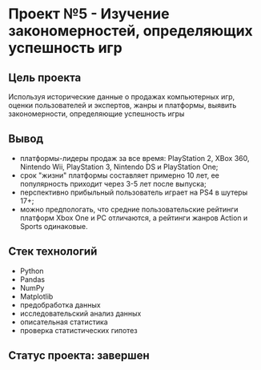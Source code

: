 # Проект №5 - Изучение закономерностей, определяющих успешность игр

## Цель проекта
Используя исторические данные о продажах компьютерных игр, оценки пользователей и экспертов, жанры и платформы, выявить закономерности, определяющие успешность игры

## Вывод
* платформы-лидеры продаж за все время: PlayStation 2, XBox 360, Nintendo Wii, PlayStation 3, Nintendo DS и PlayStation One;
* срок "жизни" платформы составляет примерно 10 лет, ее популярность приходит через 3-5 лет после выпуска;
* перспективно прибыльный пользователь играет на PS4 в шутеры 17+;
* можно предпологать, что средние пользовательские рейтинги платформ Xbox One и PC отличаются, а рейтинги жанров Action и Sports одинаковые.

## Стек технологий
* Python
* Pandas
* NumPy
* Matplotlib
* предобработка данных
* исследовательский анализ данных
* описательная статистика
* проверка статистических гипотез

## Статус проекта: завершен
